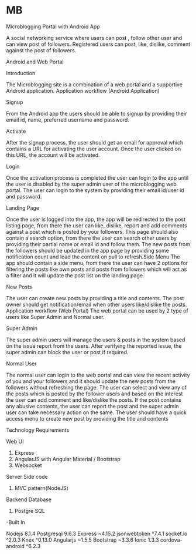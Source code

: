 # MB
Microblogging Portal with Android App


A social networking service where users can post , follow other user and can view post of
followers. Registered users can post, like, dislike, comment against the post of followers.

Android and Web Portal

Introduction 

The Microblogging site is a combination of a web portal and a supportive Android application.
Application workflow (Android Application)

Signup

From the Android app the users should be able to signup by providing their email id, name,
preferred username and password.

Activate

After the signup process, the user should get an email for approval which contains a URL for
activating the user account. Once the user clicked on this URL, the account will be activated.

Login

Once the activation process is completed the user can login to the app until the user is disabled
by the super admin user of the microblogging web portal. The user can login to the system by
providing their email id/user id and password.

Landing Page

Once the user is logged into the app, the app will be redirected to the post listing page, from
there the user can like, dislike, report and add comments against a post which is posted by your
followers. This page should also contain a search option, from there the user can search other
users by providing their partial name or email id and follow them. The new posts from the
followers should be updated in the app page by providing some notification count and load the
content on pull to refresh.Side Menu
The app should contain a side menu, from there the user can have 2 options for filtering the
posts like own posts and posts from followers which will act as a filter and it will update the post
list on the landing page.

New Posts

The user can create new posts by providing a title and contents. The post owner should get
notification/email when other users like/dislike the posts.
Application workflow (Web Portal)
The web portal can be used by 2 type of users like Super Admin and Normal user.

Super Admin

The super admin users will manage the users & posts in the system based on the issue report
from the users. After verifying the reported issue, the super admin can block the user or post if
required.

Normal User

The normal user can login to the web portal and can view the recent activity of you and your
followers and it should update the new posts from the followers without refreshing the page. The
user can select and view any of the posts which is posted by the follower users and based on
the interest the user can add comment and like/dislike the posts. If the post contains any
abusive contents, the user can report the post and the super admin user can take necessary
action on the same. The user should have a quick access menu to create new post by providing
the title and contents

Technology Requirements

Web UI
1. Express
2. AngularJS with Angular Material / Bootstrap
3. Websocket

Server Side code
1. MVC pattern(NodeJS)

Backend Database
1. Postgre SQL


-Built In

Nodejs 8.1.4  Postgresql 9.6.3 Express ~4.15.2 jsonwebtoken ^7.4.1 socket.io ^2.0.3 Knex ^0.13.0 Angularjs ~1.5.5 Bootstrap ~3.3.6 Ionic 1.3.3 cordova-android ^6.2.3

